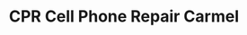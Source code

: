 ---
title: "CPR Cell Phone Repair Carmel"
url: /carmel/cpr-cell-phone-repair-carmel/
shop: mobile phone
---